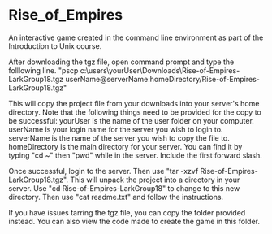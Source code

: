# Rise_of_Empires
An interactive game created in the command line environment as part of the Introduction to Unix course.

After downloading the tgz file, open command prompt and type the folllowing line.
"pscp c:\users\yourUser\Downloads\Rise-of-Empires-LarkGroup18.tgz userName@serverName:homeDirectory/Rise-of-Empires-LarkGroup18.tgz"

This will copy the project file from your downloads into your server's home directory. 
Note that the following things need to be provided for the copy to be successful:
yourUser is the name of the user folder on your computer.
userName is your login name for the server you wish to login to.
serverName is the name of the server you wish to copy the file to.
homeDirectory is the main directory for your server. You can find it by typing "cd ~" then "pwd" while in the server. Include the first forward slash.

Once successful, login to the server.
Then use "tar -xzvf Rise-of-Empires-LarkGroup18.tgz".
This will unpack the project into a directory in your server.
Use "cd Rise-of-Empires-LarkGroup18" to change to this new directory.
Then use "cat readme.txt" and follow the instructions.

If you have issues tarring the tgz file, you can copy the folder provided instead. You can also view the code made to create the game in this folder.
